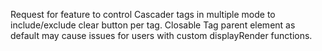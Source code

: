 Request for feature to control Cascader tags in multiple mode to include/exclude clear button per tag. Closable Tag parent element as default may cause issues for users with custom displayRender functions.
